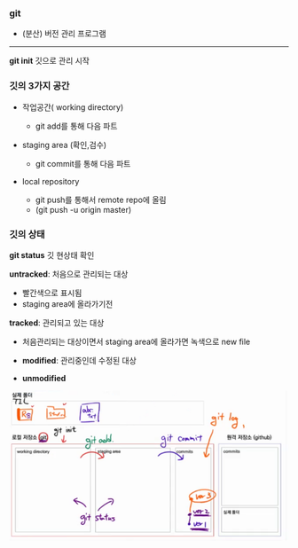 ### git 

- (분산) 버전 관리 프로그램

---

__git init__ 깃으로 관리 시작

### 깃의 3가지 공간

- 작업공간( working directory)

   - git add를 통해 다음 파트

- staging area (확인,검수)

   - git commit를 통해 다음 파트

- local repository

   - git push를 통해서 remote repo에 올림
  - (git push -u origin master)



### 깃의 상태

__git status__ 깃 현상태 확인

__untracked__: 처음으로 관리되는 대상 

- 빨간색으로 표시됨 
- staging area에 올라가기전

__tracked__: 관리되고 있는 대상

- 처음관리되는 대상이면서 staging area에 올라가면 녹색으로 new file

- __modified__: 관리중인데 수정된 대상
- __unmodified__



![image-20220113160322382](git.assets/image-20220113160322382.png)